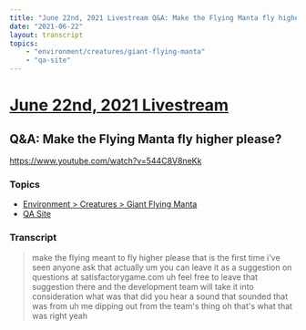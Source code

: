 ```yaml
---
title: "June 22nd, 2021 Livestream Q&A: Make the Flying Manta fly higher please?"
date: "2021-06-22"
layout: transcript
topics:
    - "environment/creatures/giant-flying-manta"
    - "qa-site"
---
```

# [June 22nd, 2021 Livestream](../2021-06-22.md)
## Q&A: Make the Flying Manta fly higher please?
https://www.youtube.com/watch?v=544C8V8neKk

### Topics
* [Environment > Creatures > Giant Flying Manta](../topics/environment/creatures/giant-flying-manta.md)
* [QA Site](../topics/qa-site.md)

### Transcript

> make the flying meant to fly higher please that is the first time i've seen anyone ask that actually um you can leave it as a suggestion on questions at satisfactorygame.com uh feel free to leave that suggestion there and the development team will take it into consideration what was that did you hear a sound that sounded that was from uh me dipping out from the team's thing oh that's what that was right yeah
